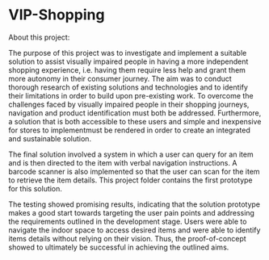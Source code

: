 # VIP-Shopping
About this project:

The purpose of this project was to investigate and implement a suitable solution to assist visually impaired people in having a more independent shopping experience,
i.e. having them require less help and grant them more autonomy in their consumer journey.
The aim was to conduct thorough research of existing solutions and technologies and to identify their limitations in order to build upon pre-existing work.
To overcome the challenges faced by visually impaired people in their shopping journeys, navigation and product identification must both be addressed.
Furthermore, a solution that is both accessible to these users and simple and inexpensive for stores to implementmust be rendered in order to create an integrated
and sustainable solution.

The final solution involved a system in which a user can query for an item and is then directed to the item with verbal navigation instructions.
A barcode scanner is also implemented so that the user can scan for the item to retrieve the item details.
This project folder contains the first prototype for this solution.

The testing showed promising results, indicating that the solution prototype makes a good start towards targeting the user pain points and addressing the
requirements outlined in the development stage.
Users were able to navigate the indoor space to access desired items and were able to identify items details without relying on their vision.
Thus, the proof-of-concept showed to ultimately be successful in achieving the outlined aims.
